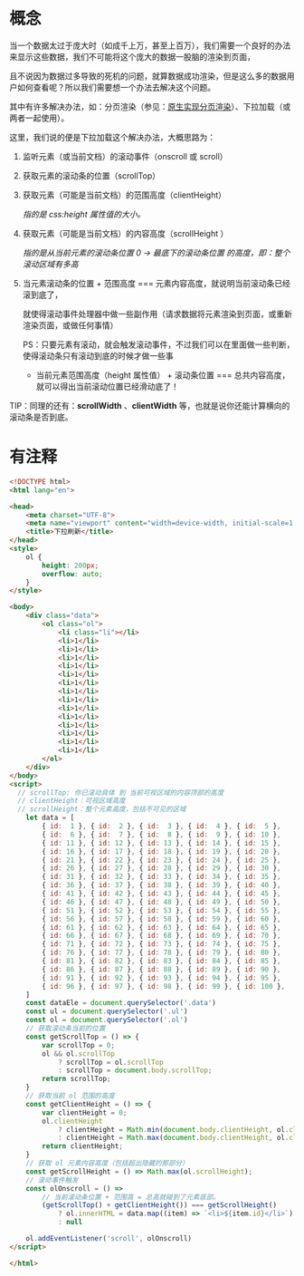 # 概念

当一个数据太过于庞大时（如成千上万，甚至上百万），我们需要一个良好的办法来显示这些数据，我们不可能将这个庞大的数据一股脑的渲染到页面，

且不说因为数据过多导致的死机的问题，就算数据成功渲染，但是这么多的数据用户如何查看呢？所以我们需要想一个办法去解决这个问题。

其中有许多解决办法，如：分页渲染（参见：[原生实现分页渲染](https://gitee.com/yomua/privatenotes/blob/master/Difficult%20Concept/%E5%B0%81%E8%A3%85%E7%9A%84Code/JS/%E5%88%86%E9%A1%B5%E6%B8%B2%E6%9F%93/%E5%8E%9F%E7%94%9F%E5%AE%9E%E7%8E%B0%E5%88%86%E9%A1%B5%E6%B8%B2%E6%9F%93.md)）、下拉加载（或两者一起使用）。

这里，我们说的便是下拉加载这个解决办法，大概思路为：

1. 监听元素（或当前文档）的滚动事件（onscroll 或 scroll）

2. 获取元素的滚动条的位置（scrollTop）

3. 获取元素（可能是当前文档）的范围高度（clientHeight）

   *指的是 css:height 属性值的大小。*

4. 获取元素（可能是当前文档）的内容高度（scrollHeight ）

   *指的是从当前元素的滚动条位置 0 -> 最底下的滚动条位置 的高度，即：整个滚动区域有多高*

5. 当元素滚动条的位置 + 范围高度 === 元素内容高度，就说明当前滚动条已经滚到底了，

   就使得滚动事件处理器中做一些副作用（请求数据将元素渲染到页面，或重新渲染页面，或做任何事情）

   PS：只要元素有滚动，就会触发滚动事件，不过我们可以在里面做一些判断，使得滚动条只有滚动到底的时候才做一些事

   - 当前元素范围高度（height 属性值） + 滚动条位置 === 总共内容高度，就可以得出当前滚动位置已经滑动底了！

TIP：同理的还有：**scrollWidth** 、**clientWidth** 等，也就是说你还能计算横向的滚动条是否到底。



# 有注释

```html
<!DOCTYPE html>
<html lang="en">

<head>
    <meta charset="UTF-8">
    <meta name="viewport" content="width=device-width, initial-scale=1.0">
    <title>下拉刷新</title>
</head>
<style>
    ol {
        height: 200px;
        overflow: auto;
    }
</style>

<body>
    <div class="data">
        <ol class="ol">
            <li class="li"></li>
            <li>1</li>
            <li>1</li>
            <li>1</li>
            <li>1</li>
            <li>1</li>
            <li>1</li>
            <li>1</li>
            <li>1</li>
            <li>1</li>
            <li>1</li>
            <li>1</li>
            <li>1</li>
            <li>1</li>
            <li>1</li>
        </ol>
    </div>
</body>
<script>
  // scrollTop: 你已滚动具体 到 当前可视区域的内容顶部的高度
  // clientHeight：可视区域高度
  // scrollHeight：整个元素高度，包括不可见的区域
    let data = [
        { id:  1 }, { id:  2 }, { id:  3 }, { id:  4 }, { id:  5 },
        { id:  6 }, { id:  7 }, { id:  8 }, { id:  9 }, { id: 10 },
        { id: 11 }, { id: 12 }, { id: 13 }, { id: 14 }, { id: 15 },
        { id: 16 }, { id: 17 }, { id: 18 }, { id: 19 }, { id: 20 },
        { id: 21 }, { id: 22 }, { id: 23 }, { id: 24 }, { id: 25 },
        { id: 26 }, { id: 27 }, { id: 28 }, { id: 29 }, { id: 30 },
        { id: 31 }, { id: 32 }, { id: 33 }, { id: 34 }, { id: 35 },
        { id: 36 }, { id: 37 }, { id: 38 }, { id: 39 }, { id: 40 },
        { id: 41 }, { id: 42 }, { id: 43 }, { id: 44 }, { id: 45 },
        { id: 46 }, { id: 47 }, { id: 48 }, { id: 49 }, { id: 50 },
        { id: 51 }, { id: 52 }, { id: 53 }, { id: 54 }, { id: 55 },
        { id: 56 }, { id: 57 }, { id: 58 }, { id: 59 }, { id: 60 },
        { id: 61 }, { id: 62 }, { id: 63 }, { id: 64 }, { id: 65 },
        { id: 66 }, { id: 67 }, { id: 68 }, { id: 69 }, { id: 70 },
        { id: 71 }, { id: 72 }, { id: 73 }, { id: 74 }, { id: 75 },
        { id: 76 }, { id: 77 }, { id: 78 }, { id: 79 }, { id: 80 },
        { id: 81 }, { id: 82 }, { id: 83 }, { id: 84 }, { id: 85 },
        { id: 86 }, { id: 87 }, { id: 88 }, { id: 89 }, { id: 90 },
        { id: 91 }, { id: 92 }, { id: 93 }, { id: 94 }, { id: 95 },
        { id: 96 }, { id: 97 }, { id: 98 }, { id: 99 }, { id: 100 },
    ]
    const dataEle = document.querySelector('.data')
    const ul = document.querySelector('.ul')
    const ol = document.querySelector('.ol')
    // 获取滚动条当前的位置
    const getScrollTop = () => {
        var scrollTop = 0;
        ol && ol.scrollTop
            ? scrollTop = ol.scrollTop
            : scrollTop = document.body.scrollTop;
        return scrollTop;
    }
    // 获取当前 ol 范围的高度  
    const getClientHeight = () => {
        var clientHeight = 0;
        ol.clientHeight
            ? clientHeight = Math.min(document.body.clientHeight, ol.clientHeight)
            : clientHeight = Math.max(document.body.clientHeight, ol.clientHeight)
        return clientHeight;
    }
    // 获取 ol 元素内容高度（包括超出隐藏的那部分）
    const getScrollHeight = () => Math.max(ol.scrollHeight);
    // 滚动事件触发
    const olOnscroll = () =>
        // 当前滚动条位置 + 范围高 = 总高就碰到了元素底部。
        (getScrollTop() + getClientHeight()) === getScrollHeight()
            ? ol.innerHTML = data.map((item) => `<li>${item.id}</li>`)
            : null

    ol.addEventListener('scroll', olOnscroll)
</script>

</html>
```
